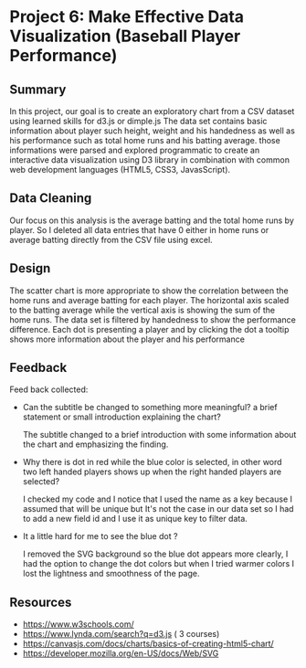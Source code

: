 # Project 6: Make Effective Data Visualization (Baseball Player Performance)

## Summary

In this project, our goal is to create an exploratory chart from a CSV dataset using learned skills for d3.js or dimple.js
The data set contains basic information about player such height, weight and his handedness as well as his performance such as total home runs and his batting average. those informations were parsed and explored programmatic to create an interactive data visualization using D3 library in combination with common web development languages (HTML5, CSS3, JavasScript). 

## Data Cleaning

Our focus on this analysis is the average batting and the total home runs by player. So I deleted all data entries that have 0 either in home runs or average batting directly from the CSV file using excel.

## Design

The scatter chart is more appropriate to show the correlation between the home runs and average batting for each player. The horizontal axis scaled to the batting average while the vertical axis is showing the sum of the home runs. 
The data set is filtered by handedness to show the performance difference. 
Each dot is presenting a player and by clicking the dot a tooltip shows more information about the player and his performance 

## Feedback

Feed back collected: 

- Can the subtitle be changed to something more meaningful? a brief statement or small introduction explaining the chart? 
	
	The subtitle changed to a brief introduction with some information about the chart and emphasizing the finding.
	
- Why there is dot in red while the blue color is selected, in other word two left handed players shows up when the right handed players are selected?

	I checked my code and I notice that I used the name as a key because I assumed that will be unique but It's not the case in our data set so I had to add a new field id and I use it as unique key to filter data.  
	
- It a little hard for me to see the blue dot ?

	I removed the SVG background so the blue dot appears more clearly, I had the option to change the dot colors but when I tried warmer colors I lost the lightness and smoothness of the page.  

## Resources

- https://www.w3schools.com/
- https://www.lynda.com/search?q=d3.js ( 3 courses)
- https://canvasjs.com/docs/charts/basics-of-creating-html5-chart/
- https://developer.mozilla.org/en-US/docs/Web/SVG